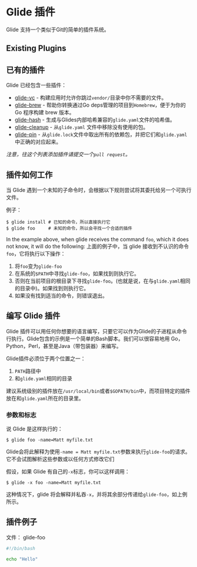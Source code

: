 # Glide 插件

Glide 支持一个类似于Git的简单的插件系统。

## Existing Plugins
## 已有的插件

Glide 已经包含一些插件：

* [glide-vc](https://github.com/sgotti/glide-vc) - 构建应用时允许你跳过`vendor/`目录中你不需要的文件。
* [glide-brew](https://github.com/heewa/glide-brew) - 帮助你转换通过Go deps管理的项目到`Homebrew`，便于为你的 Go 程序构建 brew 版本。
* [glide-hash](https://github.com/mattfarina/glide-hash) - 生成与Glides内部哈希兼容的`glide.yaml`文件的哈希值。
* [glide-cleanup](https://github.com/ngdinhtoan/glide-cleanup) - 从`glide.yaml` 文件中移除没有使用的包。
* [glide-pin](https://github.com/multiplay/glide-pin) - 从`glide.lock`文件中取出所有的依赖包，并把它们和`glide.yaml`中正确的对应起来。

_注意，往这个列表添加插件请提交一个`pull request`。_

## 插件如何工作

当 Glide 遇到一个未知的子命令时，会根据以下规则尝试将其委​​托给另一个可执行文件。

例子：

```
$ glide install # 已知的命令，所以直接执行它 
$ glide foo     # 未知的命令，所以会寻找一个合适的插件
```

In the example above, when glide receives the command `foo`, which it does not know, it will do the following:
上面的例子中，当 glide 接收到不认识的命令`foo`，它将执行以下操作：

1. 将`foo`变为`glide-foo`
2. 在系统的`$PATH`中寻找`glide-foo`，如果找到则执行它。
3. 否则在当前项目的根目录下寻找`glide-foo`。(也就是说，在与`glide.yaml`相同的目录中)。如果找到则执行它。
4. 如果没有找到适当的命令，则错误退出。

## 编写 Glide 插件

Glide 插件可以用任何你想要的语言编写，只要它可以作为Glide的子进程从命令行执行。Glide包含的示例是一个简单的Bash脚本。我们可以很容易地用 Go，Python，Perl，甚至是Java（带包装器）来编写。

Glide插件必须位于两个位置之一：

1. `PATH`路径中
2. 和`glide.yaml`相同的目录 

建议系统级别的插件放在`/usr/local/bin`或者`$GOPATH/bin`中，而项目特定的插件放在和`glide.yaml`所在的目录里。

### 参数和标志

说 Glide 是这样执行的：

```
$ glide foo -name=Matt myfile.txt
```

Glide会将此解释为使用`-name = Matt myfile.txt`参数来执行`glide-foo`的请求。它不会试图解析这些参数或以任何方式修改它们

假设，如果 Glide 有自己的`-x`标志，你可以这样调用：

```
$ glide -x foo -name=Matt myfile.txt
```

这种情况下，glide 将会解释并私吞`-x`，并将其余部分传递给`glide-foo`，如上例所示。

## 插件例子

文件： glide-foo

```bash
#!/bin/bash

echo "Hello"
```

